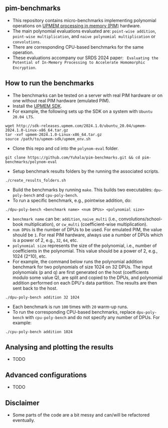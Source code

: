 ## pim-benchmarks
- This repository contains micro-benchmarks implementing polynomial operations on [ UPMEM processing in memory (PIM)](https://www.upmem.com/) hardware.
- The main polynomial evaluations evaluated are: `point-wise addition`, `point-wise multiplication`, and `naive polynomial multiplication` or `convolutions`.
- There are corresponding CPU-based benchmarks for the same operation.
- These evaluations accompany our SRDS 2024 paper: ` Evaluating the Potential of In-Memory Processing to Accelerate Homomorphic Encryption`.
  
## How to run the benchmarks
- The benchmarks can be tested on a server with real PIM hardware or on one without real PIM hardware (emulated PIM).
- Install the [UPMEM SDK](https://sdk.upmem.com/).
- For example, the following sets up the SDK on a system with `Ubuntu 20.04 LTS`.
```
wget http://sdk-releases.upmem.com/2024.1.0/ubuntu_20.04/upmem-2024.1.0-Linux-x86_64.tar.gz
tar -xvf upmem-2024.1.0-Linux-x86_64.tar.gz
source /path/to/upmem-sdk/upmem_env.sh
```
- Clone this repo and cd into the `polynom-eval` folder.
```
git clone https://github.com/Yuhala/pim-benchmarks.git && cd pim-benchmarks/polynom-eval
```
- Setup benchmark results folders by the running the associated scripts.
```
./create_results_folders.sh
```
- Build the benchmarks by running `make`. This builds two executables: `dpu-poly-bench` and `cpu-poly-bench`.
- To run a specific benchmark, e.g., pointwise addition, do:
```
./dpu-poly-bench <benchmark name> <num DPUs> <polynomial size>
```
- `benchmark name` can be: `addition`, `naive_multi` (i.e., convolutions/school-book multiplication), or `cw_multi` (coefficient-wise multiplication).
- `num DPUs` is the number of DPUs to be used. For emulated PIM, the value should be `1`. For real PIM hardware, always use a number of DPUs which is a power of 2, e.g., `32`, `64`, etc.
- `polynomial size` represents the size of the polynomial, i.e., number of coefficients in the polynomial. This value should be a power of 2, e.g., 1024 (2^10), etc.
- For example, the command below runs the polynomial addition benchmark for two polynomials of size 1024 on 32 DPUs. The input polynomials (p and q) are first generated on the host (coefficients modulo some value Q), are split and copied to the DPUs, and polynomial addition performed on each DPU's data partition. The results are then sent back to the host.
```
./dpu-poly-bench addition 32 1024
```
- Each benchmark is run `100` times with `20` warm-up runs.
- To run the corresponding CPU-based benchmarks, replace `dpu-poly-bench` with `cpu-poly-bench` and do not specify any number of DPUs. For example:
```
./cpu-poly-bench addition 1024
```

## Analysing and plotting the results
- TODO
## Advanced configurations
- TODO


## Disclaimer
- Some parts of the code are a bit messy and can/will be refactored eventually.


